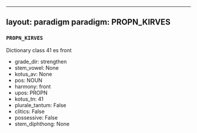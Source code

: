 
---
layout: paradigm
paradigm: PROPN_KIRVES
---
### ` PROPN_KIRVES `

Dictionary class 41 es front
* grade_dir: strengthen
* stem_vowel: None
* kotus_av: None
* pos: NOUN
* harmony: front
* upos: PROPN
* kotus_tn: 41
* plurale_tantum: False
* clitics: False
* possessive: False
* stem_diphthong: None
